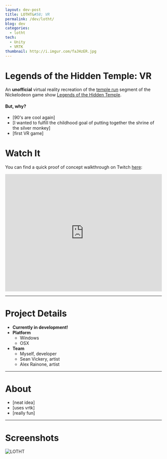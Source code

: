 ```yaml
---
layout: dev-post
title: LOTHT&#58; VR
permalink: /dev/lotht/
blog: dev
categories:
  - lotht
tech:
  - Unity
  - VRTK
thumbnail: http://i.imgur.com/faJHzER.jpg
---
```


# Legends of the Hidden Temple&#58; VR

An **unofficial** virtual reality recreation of the [temple run](https://www.youtube.com/watch?v=7cHJ8xaGmMg#t=20s) segment of the Nickelodeon game show [Legends of the Hidden Temple](https://en.wikipedia.org/wiki/Legends_of_the_Hidden_Temple).

#### But, why?

- [90's are cool again]
- [I wanted to fulfill the childhood goal of putting together the shrine of the silver monkey]
- [first VR game]

# Watch It

You can find a quick proof of concept walkthrough on Twitch [here](https://www.twitch.tv/videos/158444071):

<div>
  <iframe src="https://player.twitch.tv/?video=v158444071&autoplay=false" frameborder="0" allowfullscreen="true" scrolling="no" height="378" width="100%"></iframe>
</div>

---

# Project Details

- **Currently in development!**
- **Platform**
  - Windows
  - OSX
- **Team**
  - Myself, developer
  - Sean Vickery, artist
  - Alex Rainone, artist

---

# About

- [neat idea]
- [uses vrtk]
- [really fun]

---

# Screenshots

![LOTHT](http://i.imgur.com/faJHzER.jpg)
